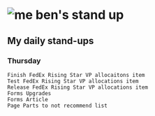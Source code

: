 # ![me](https://avatars2.githubusercontent.com/u/5232044?s=50&v=4) ben's stand up

## My daily stand-ups
    
### Thursday

    Finish FedEx Rising Star VP allocaitons item
    Test FedEx Rising Star VP allocations item
    Release FedEx Rising Star VP allocations item
    Forms Upgrades
    Forms Article
    Page Parts to not recommend list 
